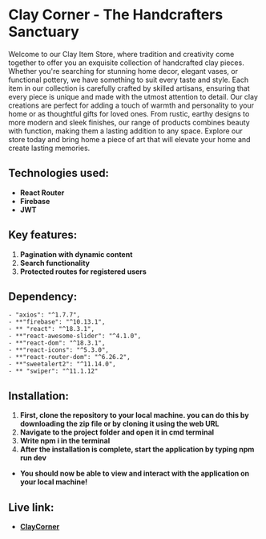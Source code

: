# Clay Corner - The Handcrafters Sanctuary 

Welcome to our Clay Item Store, where tradition and creativity come together to offer you an exquisite collection of handcrafted clay pieces. Whether you're searching for stunning home decor, elegant vases, or functional pottery, we have something to suit every taste and style. Each item in our collection is carefully crafted by skilled artisans, ensuring that every piece is unique and made with the utmost attention to detail. Our clay creations are perfect for adding a touch of warmth and personality to your home or as thoughtful gifts for loved ones. From rustic, earthy designs to more modern and sleek finishes, our range of products combines beauty with function, making them a lasting addition to any space. Explore our store today and bring home a piece of art that will elevate your home and create lasting memories.

## Technologies used:
- **React Router**
- **Firebase**
- **JWT**

## Key features:
1. **Pagination with dynamic content**
2. **Search functionality**
3. **Protected routes for registered users**

## Dependency:
    - "axios": "^1.7.7",
    - **"firebase": "^10.13.1",
    - ** "react": "^18.3.1",
    - **"react-awesome-slider": "^4.1.0",
    - **"react-dom": "^18.3.1",
    - **"react-icons": "^5.3.0",
    - **"react-router-dom": "^6.26.2",
    - **"sweetalert2": "^11.14.0",
    - ** "swiper": "^11.1.12"

## Installation:
1. **First, clone the repository to your local machine. you can do this by downloading the zip file or by cloning it using the web URL**
2. **Navigate to the project folder and open it in cmd terminal**
3. **Write npm i in the terminal**
4. **After the installation is complete, start the application by typing npm run dev**

- **You should now be able to view and interact with the application on your local machine!**

##  Live link:
- **[ClayCorner](https://clay-corner.web.app)**
